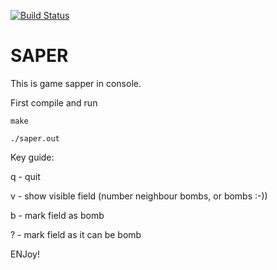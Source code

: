 [![Build Status](https://travis-ci.org/Angan7a/Saper.svg?branch=master)](https://travis-ci.org/Angan7a/Saper)

# SAPER

This is game sapper in console.

First compile and run

  `make`

  `./saper.out`

Key guide:

q - quit

v - show visible field (number neighbour bombs, or bombs :-))

b - mark field as bomb

? - mark field as it can be bomb

ENJoy!

